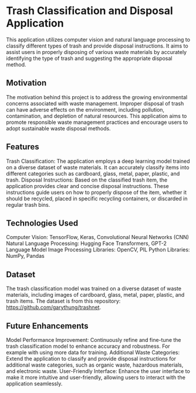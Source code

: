 # Trash Classification and Disposal Application 
This application utilizes computer vision and natural language processing to classify different types of trash and provide disposal instructions. It aims to assist users in properly disposing of various waste materials by accurately identifying the type of trash and suggesting the appropriate disposal method.

## Motivation
The motivation behind this project is to address the growing environmental concerns associated with waste management. Improper disposal of trash can have adverse effects on the environment, including pollution, contamination, and depletion of natural resources. This application aims to promote responsible waste management practices and encourage users to adopt sustainable waste disposal methods.

## Features
Trash Classification: The application employs a deep learning model trained on a diverse dataset of waste materials. It can accurately classify items into different categories such as cardboard, glass, metal, paper, plastic, and trash.
Disposal Instructions: Based on the classified trash item, the application provides clear and concise disposal instructions. These instructions guide users on how to properly dispose of the item, whether it should be recycled, placed in specific recycling containers, or discarded in regular trash bins.

## Technologies Used
Computer Vision: TensorFlow, Keras, Convolutional Neural Networks (CNN)
Natural Language Processing: Hugging Face Transformers, GPT-2 Language Model
Image Processing Libraries: OpenCV, PIL
Python Libraries: NumPy, Pandas

## Dataset
The trash classification model was trained on a diverse dataset of waste materials, including images of cardboard, glass, metal, paper, plastic, and trash items. The dataset is from this repository: https://github.com/garythung/trashnet.

## Future Enhancements
Model Performance Improvement: Continuously refine and fine-tune the trash classification model to enhance accuracy and robustness. For example with using more data for training.
Additional Waste Categories: Extend the application to classify and provide disposal instructions for additional waste categories, such as organic waste, hazardous materials, and electronic waste.
User-Friendly Interface: Enhance the user interface to make it more intuitive and user-friendly, allowing users to interact with the application seamlessly.
